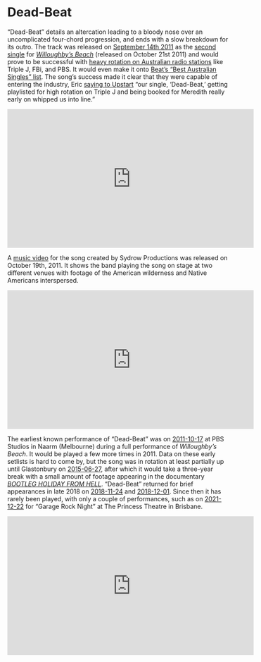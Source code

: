 # Dead-Beat

“Dead-Beat” details an altercation leading to a bloody nose over an uncomplicated four-chord progression, and ends with a slow breakdown for its outro. The track was released on [September 14th 2011](http://whothehell.net/archives/12141) as the [second single](https://kglw.net/discography/dead-beat-promo) for *[Willoughby’s Beach](https://kglw.net/discography/willoughbys-beach)* (released on October 21st 2011) and would prove to be successful with [heavy rotation on Australian radio stations](https://web.archive.org/web/20111224015942/http://www.sonicbids.com/epk/epk.aspx?epk_id=317399) like Triple J, FBi, and PBS. It would even make it onto [Beat’s “Best Australian Singles” list](https://web.archive.org/web/20150326061903/http://www.beat.com.au/music/best-australian-singles-2012). The song’s success made it clear that they were capable of entering the industry, Eric [saying to Upstart](https://www.upstart.net.au/king-gizzard-brings-rocknroll-back-to-town/) “our single, ‘Dead-Beat,’ getting playlisted for high rotation on Triple J and being booked for Meredith really early on whipped us into line.”

<div style="text-align: center;"> <iframe width="560" height="315" src="https://www.youtube.com/embed/_zTrV9uEq7w?si=rcpYA9MY0ZFiS6UP" title="YouTube video player" frameborder="0" allow="accelerometer; autoplay; clipboard-write; encrypted-media; gyroscope; picture-in-picture; web-share" referrerpolicy="strict-origin-when-cross-origin" allowfullscreen></iframe> <div style="text-align: left;">

A [music video](https://www.youtube.com/watch?v=_zTrV9uEq7w) for the song created by Sydrow Productions was released on October 19th, 2011. It shows the band playing the song on stage at two different venues with footage of the American wilderness and Native Americans interspersed.

<div style="text-align: center;"> <iframe width="560" height="315" src="https://www.youtube.com/embed/56YzcaD6T9k?si=bzPFelD6v9S0N5BG" title="YouTube video player" frameborder="0" allow="accelerometer; autoplay; clipboard-write; encrypted-media; gyroscope; picture-in-picture; web-share" referrerpolicy="strict-origin-when-cross-origin" allowfullscreen></iframe> <div style="text-align: left;">

The earliest known performance of “Dead-Beat” was on [2011-10-17](https://kglw.net/setlists/king-gizzard-the-lizard-wizard-october-17-2011-pbs-studios-naarm-melbourne-vic-australia.html") at PBS Studios in Naarm (Melbourne) during a full performance of *Willoughby’s Beach*. It would be played a few more times in 2011. Data on these early setlists is hard to come by, but the song was in rotation at least partially up until Glastonbury on [2015-06-27](https://kglw.net/setlists/king-gizzard-the-lizard-wizard-june-27-2015-the-park-glastonbury-united-kingdom.html), after which it would take a three-year break with a small amount of footage appearing in the documentary *[BOOTLEG HOLIDAY FROM HELL](https://www.youtube.com/watch?v=1tTUOb7PR0w&t=1489s)*. “Dead-Beat” returned for brief appearances in late 2018 on [2018-11-24](https://kglw.net/setlists/king-gizzard-the-lizard-wizard-november-24-2018-the-governor-hindmarsh-hotel-adelaide-sa-australia.html) and [2018-12-01](https://kglw.net/setlists/king-gizzard-the-lizard-wizard-december-1-2018-royal-melbourne-showgrounds-naarm-melbourne-vic-australia.html). Since then it has rarely been played, with only a couple of performances, such as on [2021-12-22](https://kglw.net/setlists/king-gizzard-the-lizard-wizard-december-22-2021-the-princess-theatre-brisbane-qld-australia.html) for “Garage Rock Night” at The Princess Theatre in Brisbane.

<div style="text-align: center;"> <iframe width="560" height="315" src="https://www.youtube.com/embed/R2QQfwT9elA?si=jE4bo44603aWvRY8" title="YouTube video player" frameborder="0" allow="accelerometer; autoplay; clipboard-write; encrypted-media; gyroscope; picture-in-picture; web-share" referrerpolicy="strict-origin-when-cross-origin" allowfullscreen></iframe> <div style="text-align: left;">
